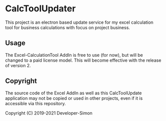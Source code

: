 # CalcToolUpdater
This project is an electron based update service for my excel calculation tool for business calculations with focus on project business.


## Usage
The Excel-CalculationTool AddIn is free to use (for now), but will be changed to a paid license model. This will become effective with the release of version 2. 


## Copyright
The source code of the Excel AddIn as well as this CalcToolUpdate application may not be copied or used in other projects, even if it is accessible via this repository.

Copyright (C) 2019-2021 Developer-Simon
